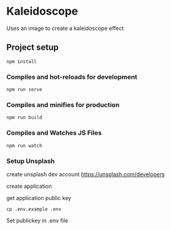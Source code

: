 # Kaleidoscope
Uses an image to create a kaleidoscope effect


## Project setup
```
npm install
```

### Compiles and hot-reloads for development
```
npm run serve
```

### Compiles and minifies for production
```
npm run build

```

### Compiles and Watches JS Files

```
npm run watch

```

### Setup Unsplash

create unsplash dev account
https://unsplash.com/developers

create application 

get application public key

```
cp .env.example .env 

```

Set publickey in .env file 